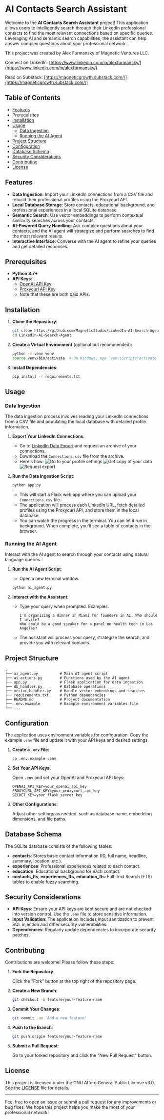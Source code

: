 # AI Contacts Search Assistant

Welcome to the **AI Contacts Search Assistant** project! This application allows users to intelligently search through their LinkedIn professional contacts to find the most relevant connections based on specific queries. Leveraging AI and semantic search capabilities, the assistant can help answer complex questions about your professional network.

This project was created by Alex Furmansky of Magnetic Ventures LLC.

Connect on LinkedIn: [https://www.linkedin.com/in/alexfurmansky/](https://www.linkedin.com/in/alexfurmansky/)

Read on Substack: [https://magneticgrowth.substack.com//](https://magneticgrowth.substack.com//)


## Table of Contents

- [Features](#features)
- [Prerequisites](#prerequisites)
- [Installation](#installation)
- [Usage](#usage)
  - [Data Ingestion](#data-ingestion)
  - [Running the AI Agent](#running-the-ai-agent)
- [Project Structure](#project-structure)
- [Configuration](#configuration)
- [Database Schema](#database-schema)
- [Security Considerations](#security-considerations)
- [Contributing](#contributing)
- [License](#license)

## Features

- **Data Ingestion**: Import your LinkedIn connections from a CSV file and rebuild their professional profiles using the Proxycurl API.
- **Local Database Storage**: Store contacts, educational background, and professional experiences in a local SQLite database.
- **Semantic Search**: Use vector embeddings to perform contextual similarity searches across your contacts.
- **AI-Powered Query Handling**: Ask complex questions about your contacts, and the AI agent will strategize and perform searches to find the most relevant results.
- **Interactive Interface**: Converse with the AI agent to refine your queries and get detailed responses.

## Prerequisites

- **Python 3.7+**
- **API Keys**:
  - [OpenAI API Key](https://platform.openai.com/account/api-keys)
  - [Proxycurl API Key](https://nubela.co/proxycurl)
  - Note that these are both paid APIs.

## Installation

1. **Clone the Repository**:

   ```bash
   git clone https://github.com/MagneticStudio/LinkedIn-AI-Search-Agent
   cd LinkedIn-AI-Search-Agent
   ```

2. **Create a Virtual Environment** (optional but recommended):

   ```bash
   python -m venv venv
   source venv/bin/activate  # On Windows, use `venv\Scripts\activate`
   ```

3. **Install Dependencies**:

   ```bash
   pip install -r requirements.txt
   ```

## Usage

### Data Ingestion

The data ingestion process involves reading your LinkedIn connections from a CSV file and populating the local database with detailed profile information.

1. **Export Your LinkedIn Connections**:

   - Go to [LinkedIn Data Export](https://www.linkedin.com/psettings/member-data) and request an archive of your connections.
   - Download the `Connections.csv` file from the archive.
   - Here's how:
    ![Go to your profile settings](reference_images/LinkedIn1.png)
    ![Get copy of your data](reference_images/LinkedIn2.png)
    ![Request export](reference_images/LinkedIn3.png)


2. **Run the Data Ingestion Script**:

   ```bash
   python app.py
   ```

   - This will start a Flask web app where you can upload your `Connections.csv` file.
   - The application will process each LinkedIn URL, fetch detailed profiles using the Proxycurl API, and store them in the local database.
   - You can watch the progress in the terminal. You can let it run in background. When complete, you'll see a table of contacts in the browser.

### Running the AI Agent

Interact with the AI agent to search through your contacts using natural language queries.

1. **Run the AI Agent Script**:
    - Open a new terminal window.
   ```bash
   python ai_agent.py
   ```

2. **Interact with the Assistant**:

   - Type your query when prompted. Examples:

     ```
     I'm organizing a dinner in Miami for founders in AI. Who should I invite?
     Who could be a good speaker for a panel on health tech in Los Angeles?
     ```

   - The assistant will process your query, strategize the search, and provide you with relevant contacts.

## Project Structure

```plaintext
.
├── ai_agent.py          # Main AI agent script
├── ai_actions.py        # Functions used by the AI agent
├── app.py               # Flask application for data ingestion
├── db_handler.py        # Database operations
├── vector_handler.py    # Handle vector embeddings and searches
├── requirements.txt     # Python dependencies
├── README.md            # Project documentation
├── .env.example         # Example environment variables file
└── ...
```

## Configuration

The application uses environment variables for configuration. Copy the example `.env` file and update it with your API keys and desired settings.

1. **Create a `.env` File**:

   ```bash
   cp .env.example .env
   ```

2. **Set Your API Keys**:

   Open `.env` and set your OpenAI and Proxycurl API keys:

   ```env
   OPENAI_API_KEY=your_openai_api_key
   PROXYCURL_API_KEY=your_proxycurl_api_key
   SECRET_KEY=your_flask_secret_key
   ```

3. **Other Configurations**:

   Adjust other settings as needed, such as database name, embedding dimensions, and file paths.

## Database Schema

The SQLite database consists of the following tables:

- **contacts**: Stores basic contact information (ID, full name, headline, summary, location, etc.).
- **experiences**: Professional experiences related to each contact.
- **education**: Educational background for each contact.
- **contacts_fts**, **experiences_fts**, **education_fts**: Full-Text Search (FTS) tables to enable fuzzy searching.

## Security Considerations

- **API Keys**: Ensure your API keys are kept secure and are not checked into version control. Use the `.env` file to store sensitive information.
- **Input Validation**: The application includes input sanitization to prevent SQL injection and other security vulnerabilities.
- **Dependencies**: Regularly update dependencies to incorporate security patches.

## Contributing

Contributions are welcome! Please follow these steps:

1. **Fork the Repository**:

   Click the "Fork" button at the top right of the repository page.

2. **Create a New Branch**:

   ```bash
   git checkout -b feature/your-feature-name
   ```

3. **Commit Your Changes**:

   ```bash
   git commit -am 'Add a new feature'
   ```

4. **Push to the Branch**:

   ```bash
   git push origin feature/your-feature-name
   ```

5. **Submit a Pull Request**:

   Go to your forked repository and click the "New Pull Request" button.

## License

   This project is licensed under the GNU Affero General Public License v3.0. See the [LICENSE](LICENSE) file for details.

---

Feel free to open an issue or submit a pull request for any improvements or bug fixes. We hope this project helps you make the most of your professional network!